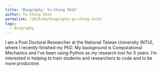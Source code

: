 ```yaml
---
title: 'Biography: Yu-Ching Shih'
author: Yu-Ching Shih
permalink: /2014/04/biography-yu-ching-shih/
tags:
  - Biography
---
```

I am a Post Doctoral Researcher at the National Taiwan University (NTU), where I recently finished my PhD. My background is Computational Mechanics and I&#8217;ve been using Python as my research tool for 5 years. I&#8217;m interested in helping to train students and researchers to code and to be more productive.
